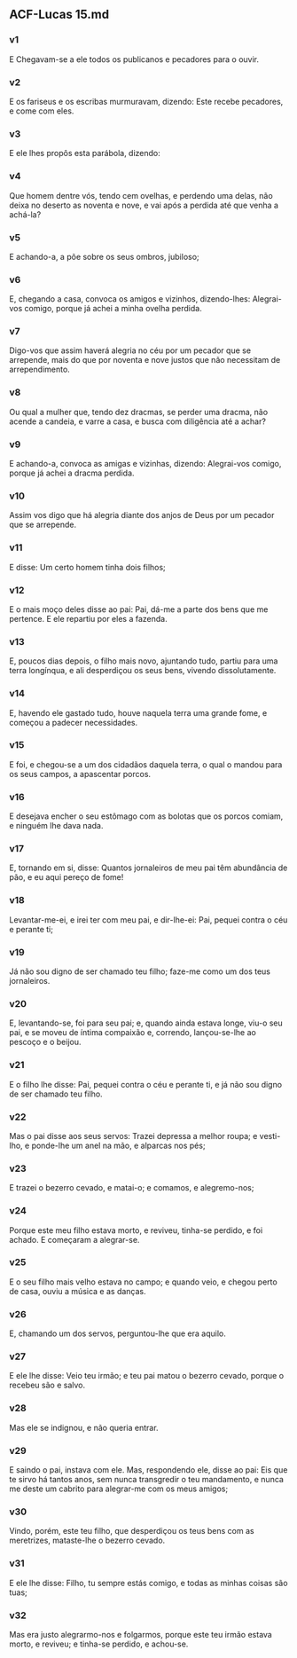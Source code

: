 ## ACF-Lucas 15.md
### v1
 E Chegavam-se a ele todos os publicanos e pecadores para o ouvir.
### v2
 E os fariseus e os escribas murmuravam, dizendo: Este recebe pecadores, e come com eles.
### v3
 E ele lhes propôs esta parábola, dizendo:
### v4
 Que homem dentre vós, tendo cem ovelhas, e perdendo uma delas, não deixa no deserto as noventa e nove, e vai após a perdida até que venha a achá-la?
### v5
 E achando-a, a põe sobre os seus ombros, jubiloso;
### v6
 E, chegando a casa, convoca os amigos e vizinhos, dizendo-lhes: Alegrai-vos comigo, porque já achei a minha ovelha perdida.
### v7
 Digo-vos que assim haverá alegria no céu por um pecador que se arrepende, mais do que por noventa e nove justos que não necessitam de arrependimento.
### v8
 Ou qual a mulher que, tendo dez dracmas, se perder uma dracma, não acende a candeia, e varre a casa, e busca com diligência até a achar?
### v9
 E achando-a, convoca as amigas e vizinhas, dizendo: Alegrai-vos comigo, porque já achei a dracma perdida.
### v10
 Assim vos digo que há alegria diante dos anjos de Deus por um pecador que se arrepende.
### v11
 E disse: Um certo homem tinha dois filhos;
### v12
 E o mais moço deles disse ao pai: Pai, dá-me a parte dos bens que me pertence. E ele repartiu por eles a fazenda.
### v13
 E, poucos dias depois, o filho mais novo, ajuntando tudo, partiu para uma terra longínqua, e ali desperdiçou os seus bens, vivendo dissolutamente.
### v14
 E, havendo ele gastado tudo, houve naquela terra uma grande fome, e começou a padecer necessidades.
### v15
 E foi, e chegou-se a um dos cidadãos daquela terra, o qual o mandou para os seus campos, a apascentar porcos.
### v16
 E desejava encher o seu estômago com as bolotas que os porcos comiam, e ninguém lhe dava nada.
### v17
 E, tornando em si, disse: Quantos jornaleiros de meu pai têm abundância de pão, e eu aqui pereço de fome!
### v18
 Levantar-me-ei, e irei ter com meu pai, e dir-lhe-ei: Pai, pequei contra o céu e perante ti;
### v19
 Já não sou digno de ser chamado teu filho; faze-me como um dos teus jornaleiros.
### v20
 E, levantando-se, foi para seu pai; e, quando ainda estava longe, viu-o seu pai, e se moveu de íntima compaixão e, correndo, lançou-se-lhe ao pescoço e o beijou.
### v21
 E o filho lhe disse: Pai, pequei contra o céu e perante ti, e já não sou digno de ser chamado teu filho.
### v22
 Mas o pai disse aos seus servos: Trazei depressa a melhor roupa; e vesti-lho, e ponde-lhe um anel na mão, e alparcas nos pés;
### v23
 E trazei o bezerro cevado, e matai-o; e comamos, e alegremo-nos;
### v24
 Porque este meu filho estava morto, e reviveu, tinha-se perdido, e foi achado. E começaram a alegrar-se.
### v25
 E o seu filho mais velho estava no campo; e quando veio, e chegou perto de casa, ouviu a música e as danças.
### v26
 E, chamando um dos servos, perguntou-lhe que era aquilo.
### v27
 E ele lhe disse: Veio teu irmão; e teu pai matou o bezerro cevado, porque o recebeu são e salvo.
### v28
 Mas ele se indignou, e não queria entrar.
### v29
 E saindo o pai, instava com ele. Mas, respondendo ele, disse ao pai: Eis que te sirvo há tantos anos, sem nunca transgredir o teu mandamento, e nunca me deste um cabrito para alegrar-me com os meus amigos;
### v30
 Vindo, porém, este teu filho, que desperdiçou os teus bens com as meretrizes, mataste-lhe o bezerro cevado.
### v31
 E ele lhe disse: Filho, tu sempre estás comigo, e todas as minhas coisas são tuas;
### v32
 Mas era justo alegrarmo-nos e folgarmos, porque este teu irmão estava morto, e reviveu; e tinha-se perdido, e achou-se.
